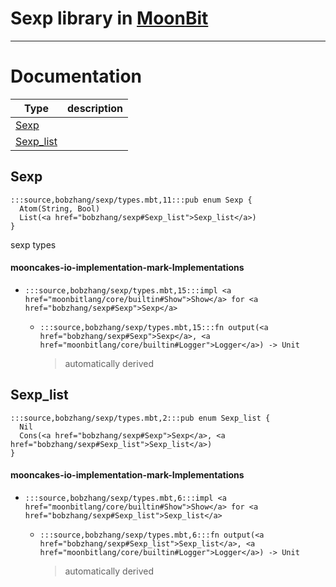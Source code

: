 

# Sexp library in [MoonBit](moonbitlang.com)

---
# Documentation
|Type|description|
|---|---|
|[Sexp](#Sexp)||
|[Sexp\_list](#Sexp_list)||

## Sexp

```moonbit
:::source,bobzhang/sexp/types.mbt,11:::pub enum Sexp {
  Atom(String, Bool)
  List(<a href="bobzhang/sexp#Sexp_list">Sexp_list</a>)
}
```

 sexp types


#### mooncakes-io-implementation-mark-Implementations
- ```moonbit
  :::source,bobzhang/sexp/types.mbt,15:::impl <a href="moonbitlang/core/builtin#Show">Show</a> for <a href="bobzhang/sexp#Sexp">Sexp</a>
  ```
  > 
  * ```moonbit
    :::source,bobzhang/sexp/types.mbt,15:::fn output(<a href="bobzhang/sexp#Sexp">Sexp</a>, <a href="moonbitlang/core/builtin#Logger">Logger</a>) -> Unit
    ```
    > automatically derived

## Sexp\_list

```moonbit
:::source,bobzhang/sexp/types.mbt,2:::pub enum Sexp_list {
  Nil
  Cons(<a href="bobzhang/sexp#Sexp">Sexp</a>, <a href="bobzhang/sexp#Sexp_list">Sexp_list</a>)
}
```


#### mooncakes-io-implementation-mark-Implementations
- ```moonbit
  :::source,bobzhang/sexp/types.mbt,6:::impl <a href="moonbitlang/core/builtin#Show">Show</a> for <a href="bobzhang/sexp#Sexp_list">Sexp_list</a>
  ```
  > 
  * ```moonbit
    :::source,bobzhang/sexp/types.mbt,6:::fn output(<a href="bobzhang/sexp#Sexp_list">Sexp_list</a>, <a href="moonbitlang/core/builtin#Logger">Logger</a>) -> Unit
    ```
    > automatically derived
